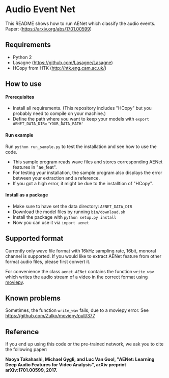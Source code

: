 # Audio Event Net #

This README shows how to run AENet which classify the audio events.
Paper: (https://arxiv.org/abs/1701.00599)

## Requirements ##

* Python 2
* Lasagne (https://github.com/Lasagne/Lasagne)
* HCopy from HTK (http://htk.eng.cam.ac.uk/)

## How to use ##

#### Prerequisites ####
* Install all requirements. (This repository includes "HCopy" but you probably need to compile on your machine.)
* Define the path where you want to keep your models with
 ``export AENET_DATA_DIR='YOUR_DATA_PATH'``

#### Run example ####
Run ``python run_sample.py`` to test the installation and see how to use the code.

* This sample program reads wave files and stores corresponding AENet features in "ae_feat".
* For testing your installation, the sample program also displays the error between your extraction and a reference.
* If you got a high error, it might be due to the installtion of "HCopy".

#### Install as a package ####
* Make sure to have set the data directory: ``AENET_DATA_DIR``
* Download the model files by running ``bin/download.sh``
* Install the package with ``python setup.py install``
* Now you can use it via ``import aenet``

## Supported format ##
Currently only wave file format with 16kHz sampling rate, 16bit, monoral channel is supported.
If you would like to extract AENet feature from other format audio files, please first convert it.

For convenience the class ``aenet.AENet`` contains the function ``write_wav`` which writes the audio stream of a video
in the correct format using [moviepy](http://zulko.github.io/moviepy/).

## Known problems ##
Sometimes, the function ``write_wav`` fails, due to a moviepy error. See https://github.com/Zulko/moviepy/pull/377

## Reference ##
If you end up using this code or the pre-trained network, we ask you to cite the following paper:

**Naoya Takahashi, Michael Gygli, and Luc Van Gool, "AENet: Learning Deep Audio Features for Video Analysis", arXiv preprint arXiv:1701.00599, 2017.**
